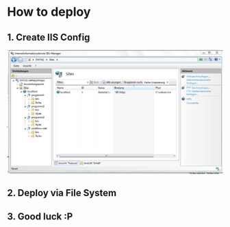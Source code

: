 # How to deploy #

## 1. Create IIS Config ##

![IIS Config](https://github.com/philipp-spiess/workflow-web/raw/master/settings.png)

## 2. Deploy via File System ##

## 3. Good luck :P ##